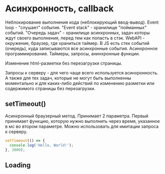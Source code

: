 # Асинхронность, callback

Неблокирование выполнения кода (неблокирующий ввод-вывод). Event loop - "слушает" события. "Event stack" - хранилище "пойманных" событий. "Очередь задач" - хранилище асинхронных, задач которы ждут своего выполнения, перед тем как попасть в стэк. WebAPI - окружение, браузер, где храниться таймер. В JS есть стек событий (очередь), куда записываются все асинхронные события. Асинхронное программирование. Таймеры, запросы, анинхронные функции.

Изменение html-разметки без перезагрузки страницы.

Запросы к серверу - для чего чаще всего используется асинхронность. А также для тех задач, которые не могут быть выполненны моментально и для каких-либо действий по изменению разметки или содержимого страницы без перезагрузки.

## setTimeout()

Асинхронный браузерный метод. Принимает 2 параметра. Первый принимает функцию, которую нужно выполнить через время, указанное в мс во втором параметре. Можно использовать для имитации запроса к серверу.

```js
setTimeout(() => {
  console.log('Hello, World!');
}, 3000);
```

## Loading <script> tags

```js
function loadScript(src, callback) {
  // создаем тэг <script>
  let script = document.createElement('script');

  // coxpaняем его src в параметр src
  script.src = src;

  // навешиваем для него событие загрузки,
  // по окончанию которого будет вызываться callback
  // и передаем ему параметр созданного скрипта
  script.onload = () => callback(script);

  // после окончания загрузки скрипта, вставляем его в <head>
  document.head.append(script);
}

// вызываем данную функцию
loadScript('https://cdnjs.cloudflare.com/ajax/libs/lodash.js/3.2.0/lodash.js', script => {

  // а колбэк вызовится после загрузки
  alert(`Здорово, скрипт ${script.src} загрузился`);

  // и можно вызывать глобальные функции этого скрипта
  alert( _ ); // функция, объявленная в загруженном скрипте
});
```

## Callback inside callback

Цепочка колбеков.

```js
function loadScript(src, callback) {
  let script = document.createElement('script');
  script.src = src;
  script.onload = () => callback(script);
  document.head.append(script);
}

// I
loadScript('https://cdnjs.cloudflare.com/ajax/libs/lodash.js/3.2.0/lodash.js', script => {
  alert(`Здорово, первый скрипт ${script.src} загрузился`);
  alert( _ ); // вызов функции loadash

  // II
  loadScript('https://code.jquery.com/jquery-3.4.1.min.js', script => {
    alert(`Здорово, второй скрипт ${script.src} загрузился`);

    // вызов функции jquery
    $(() => { $('body').css('background-color', 'maroon') });

    // III
    loadScript('https://stackpath.bootstrapcdn.com/bootstrap/4.3.1/js/bootstrap.min.js', script => {
      alert(`Здорово, третий скрипт ${script.src} загрузился`);
    });
  });
});
```

## Обработка ошибок внутри колбеков

Добавляем новый параметр в callback-функцию для обработки ошибок. 

```js
function loadScript(src, callback) {
  let script = document.createElement('script');
  script.src = src;
  // error - аргумент колбека для ошибики, script не будет передаваться («error-first callback»)
  script.onerror = () => callback(new Error(`Не удалось загрузить скрипт ${src}`), null);

  // null - аргумент колбека для ошибики, script будет передаваться при успешной загрузке
  script.onload = () => callback(null, script);

  // после окончания загрузки скрипта, вставляем его в <head>
  document.head.append(script);
}

// I
loadScript('https://cdnjs.cloudflare.com/ajax/libs/lodash.js/3.2.0/lodash.js', function(error, script) {
  // handleError
  if (error) { console.log('404 - Loading error') }
  else {
    alert(`Здорово, скрипт ${script.src} загрузился`);
    alert( _ ); // loadash method

    // II
    loadScript('https://code.jquery.com/jquery-3.4.1.min.js', function(error, script) {
      // handleError
      if (error) { console.log('404 - Loading error') }
      else {
        alert(`Здорово, скрипт ${script.src} загрузился`);
        $(() => { $('body').css('background-color', 'maroon') }); // jquery method
      }
    });
  }
});
```

Если нужно выполнить несколько асинхронных операций, то возникает ПИРАМИДА вызовов, что не украшает код. Есть смысл пользоваьтся колбеками, если асинхронных действий 2-3, если будет больше, то читаемость кода усложняется, нужно использовать промисы.
